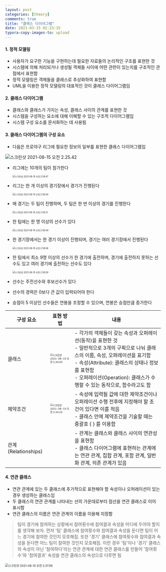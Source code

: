 ```yaml
---
layout: post
categories: [theory]
comments: true
title: "클래스 다이어그램"
date: 2021-03-15 02:23:15 
typora-copy-images-to: upload
---
```


#### 1. 정적 모델링

- 사용자가 요구한 기능을 구현하는데 필요한 자료들의 논리적인 구조를 표현한 것
- 시스템에 의해 처리되거나 생성될 객체들 사이에 어떤 관련이 있는지를 구조적인 관점에서 표현함
- 정적 모델링은 객체들을 클래스로 추상화하여 표현함
- UML을 이용한 정적 모델링의 대표적인 것이 클래스 다이어그램임

#### 2. 클래스 다이어그램

- 클래스와 클래스가 가지는 속성, 클래스 사이의 관계를 표현한 것
- 시스템을 구성하는 요소에 대해 이해할 수 있는 구조적 다이어그램임
- 시스템 구성 요소를 문서화하는 데 사용됨

#### 3. 클래스 다이어그램의 구성 요소

- 다음은 프로야구 리그에 필요한 정보의 일부를 표현한 클래스 다이어그램임

![스크린샷 2021-08-15 오전 2.25.42](https://tva1.sinaimg.cn/large/008i3skNgy1gtgtwbxrilj60ki0ki0ux02.jpg)

- 리그에는 10개의 팀이 참가한다

  <img src="https://tva1.sinaimg.cn/large/008i3skNgy1gtguvtadlgj60by024dfq02.jpg" alt="스크린샷 2021-08-15 오전 2.59.47" style="zoom:50%;" />

- 리그는 한 개 이상의 경기장에서 경기가 진행된다

  <img src="https://tva1.sinaimg.cn/large/008i3skNgy1gtguu25jemj60bg020mx102.jpg" alt="스크린샷 2021-08-15 오전 2.58.04" style="zoom:50%;" />

- 매 경기는 두 팀이 진행하며, 두 팀은 한 번 이상의 경기를 진행한다

  <img src="https://tva1.sinaimg.cn/large/008i3skNgy1gtguuh0b06j60bk022a9y02.jpg" alt="스크린샷 2021-08-15 오전 2.58.31" style="zoom:50%;" />

- 한 팀에는 한 명 이상의 선수가 있다

  <img src="https://tva1.sinaimg.cn/large/008i3skNgy1gtguur9kdtj60be022wee02.jpg" alt="스크린샷 2021-08-15 오전 2.58.49" style="zoom:50%;" />

- 한 경기장에서는 한 경기 이상이 진행되며, 경기는 여러 경기장에서 진행된다

  <img src="https://tva1.sinaimg.cn/large/008i3skNgy1gtguv3ybu6j60bm02ewef02.jpg" alt="스크린샷 2021-08-15 오전 2.59.08" style="zoom:50%;" />

- 한 팀에서 최소 9명 이상의 선수가 한 경기에 출전하며, 경기에 출전하지 못하는 선수도 있고 여러 경기에 출전하는 선수도 있다

  <img src="https://tva1.sinaimg.cn/large/008i3skNgy1gtguvgl2gxj60bi01ywee02.jpg" alt="스크린샷 2021-08-15 오전 2.59.29" style="zoom:50%;" />

- 선수는 주전선수와 후보선수가 있다

- 선수의 경력은 0보다 큰 값이 입력되어야 한다

- 승점이 5 이상인 선수들은 연봉을 조정할 수 있으며, 연봉은 승점만큼 증가한다

| 구성 요소           | 표현 방법                                                    | 내용                                                         |
| ------------------- | ------------------------------------------------------------ | ------------------------------------------------------------ |
| 클래스              | <img src="https://tva1.sinaimg.cn/large/008i3skNgy1gtgu4y89tpj608u0amdg602.jpg" alt="스크린샷 2021-08-15 오전 2.34.00" style="zoom:50%;" /> | - 각가의 객체들이 갖는 속성과 오퍼레이션(동작)을 표현한 것<br />- 일반적으로 3개의 구획으로 나눠 클래스의 이름, 속성, 오퍼레이션을 표기함<br />- 속성(Attribute): 클래스의 상태나 정보를 표현함<br />- 오퍼레이션(Operation): 클래스가 수행할 수 있는 동작으로, 함수라고도 함 |
| 제약조건            | <img src="https://tva1.sinaimg.cn/large/008i3skNgy1gtgu5azw35j608o044gli02.jpg" alt="스크린샷 2021-08-15 오전 2.34.20" style="zoom:50%;" /> | - 속성에 입력될 값에 대한 제약조건이나 오퍼레이션 수행 전후에 지정해야 할 조건이 있다면 이를 적음<br />- 클래스 안에 제약조건을 기술할 때는 중괄호 { } 를 이용함 |
| 관계(Relationships) |                                                              | - 관계는 클래스와 클래스 사이의 연관성을 표현함<br />- 클래스 다이어그램에 표현하는 관계에는 연관 관계, 집합 관계, 포함 관계, 일반화 관계, 의존 관계가 있음 |

#### 4. 연관 클래스

- 연관 관계에 있는 두 클래스에 추가적으로 표현해야 할 속성이나 오퍼레이션이 있는 경우 생성하는 클래스임
- 두 클래스의 연관 관계를 나타내는 선의 가운데로부터 점선을 연관 클래스로 이어 표시함
- 연관 클래스의 이름은 연관 관계의 이름을 이용해 지정함

> 팀이 경기에 참여하는 상황에서 참여횟수에 참여결과 속성을 어디에 두어야 할지를 생각해 보자. 먼저 '팀' 클래스에 참여횟수와 참여결과 속성을 둔다면 팀이 어느 경기에 참여한 것인지 모호해짐. 또한 '경기' 클래스에 참여횟수와 참여결과 속성을 둔다면 어느 팀이 참여한 것인지 모호해짐. 이런 경우 '팀'이나 '경기' 클래스의 속성이 아닌 '참여하다'라는 연관 관계에 대한 연관 클래스를 만들어 '참여횟수'와 '참여결과' 속성을 연관 클래스의 속성으로 다루면 됨

​		<img src="https://tva1.sinaimg.cn/large/008i3skNgy1gtgu95rksvj60pq0d4q3q02.jpg" alt="스크린샷 2021-08-15 오전 2.37.59" style="zoom:67%;" />